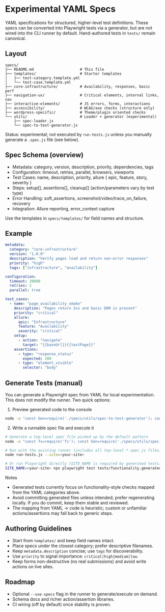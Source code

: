 # Experimental YAML Specs

YAML specifications for structured, higher-level test definitions. These specs can be converted into Playwright tests via a generator, but are not wired into the CLI runner by default. Hand-authored tests in `tests/` remain canonical.

## Layout

```
specs/
├── README.md                     # This file
├── templates/                    # Starter templates
│   ├── test-category.template.yml
│   └── test-case.template.yml
├── core-infrastructure/          # Availability, responses, basic perf
├── navigation-ux/                # Critical elements, internal links, nav
├── interactive-elements/         # JS errors, forms, interactions
├── accessibility/                # WCAG/axe checks (structure only)
├── wordpress-specific/           # Theme/plugin oriented checks
└── utils/                        # Loader + generator (experimental)
    ├── spec-loader.js
    └── spec-to-test-generator.js
```

Status: experimental; not executed by `run-tests.js` unless you manually generate a `.spec.js` file (see below).

## Spec Schema (overview)

- Metadata: category, version, description, priority, dependencies, tags
- Configuration: timeout, retries, parallel, browsers, viewports
- Test Cases: name, description, priority, allure { epic, feature, story, severity }
- Steps: setup[], assertions[], cleanup[] (action/parameters vary by test type)
- Error Handling: soft_assertions, screenshot/video/trace_on_failure, recovery
- Integration: Allure reporting, error_context capture

Use the templates in `specs/templates/` for field names and structure.

## Example

```yaml
metadata:
  category: "core-infrastructure"
  version: "1.0.0"
  description: "Verify pages load and return non-error responses"
  priority: "high"
  tags: ["infrastructure", "availability"]

configuration:
  timeout: 30000
  retries: 2
  parallel: true

test_cases:
  - name: "page_availability_smoke"
    description: "Pages return 2xx and basic DOM is present"
    priority: "critical"
    allure:
      epic: "Infrastructure"
      feature: "Availability"
      severity: "critical"
    setup:
      - action: "navigate"
        target: "{{baseUrl}}{{testPage}}"
    assertions:
      - type: "response_status"
        expected: 200
      - type: "element_visible"
        selector: "body"
```

## Generate Tests (manual)

You can generate a Playwright spec from YAML for local experimentation. This does not modify the runner. Two quick options:

1) Preview generated code to the console
```bash
node -e "const Gen=require('./specs/utils/spec-to-test-generator'); const g=new Gen(); console.log(g.generateFunctionalityTest());"
```

2) Write a runnable spec file and execute it
```bash
# Generate a top-level spec file picked up by the default pattern
node -e "const fs=require('fs'); const Gen=require('./specs/utils/spec-to-test-generator'); const g=new Gen(); const code=g.generateFunctionalityTest(); fs.writeFileSync('tests/functionality.generated.spec.js', code); console.log('Wrote tests/functionality.generated.spec.js');"

# Run with the existing runner (includes all top-level *.spec.js files)
node run-tests.js --site=<your-site>

# Or run Playwright directly (SITE_NAME is required by generated tests)
SITE_NAME=<your-site> npx playwright test tests/functionality.generated.spec.js
```

Notes
- Generated tests currently focus on functionality-style checks mapped from the YAML categories above.
- Avoid committing generated files unless intended; prefer regenerating locally. If you do commit, keep them stable and reviewed.
- The mapping from YAML → code is heuristic; custom or unfamiliar actions/assertions may fall back to generic steps.

## Authoring Guidelines

- Start from `templates/` and keep field names intact.
- Place specs under the closest category; prefer descriptive filenames.
- Keep `metadata.description` concise; use `tags` for discoverability.
- Use `priority` to signal importance: `critical|high|medium|low`.
- Keep forms non-destructive (no real submissions) and avoid write actions on live sites.

## Roadmap

- Optional `--use-specs` flag in the runner to generate/execute on demand.
- Schema docs and richer action/assertion libraries.
- CI wiring (off by default) once stability is proven.

